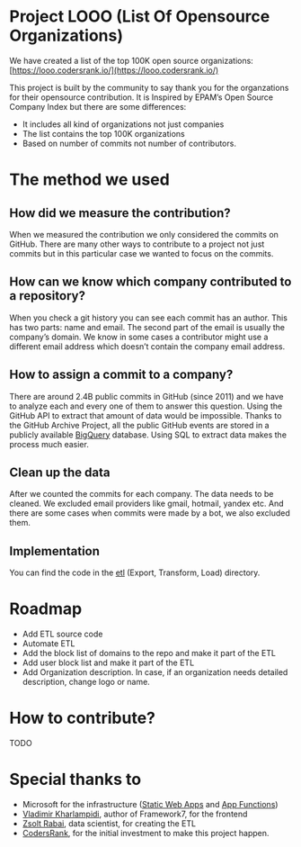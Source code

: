 # Project LOOO (List Of Opensource Organizations)
We have created a list of the top 100K open source organizations: [https://looo.codersrank.io/](https://looo.codersrank.io/)

This project is built by the community to say thank you for the organzations for their opensource contribution. 
It is Inspired by EPAM’s Open Source Company Index but there are some differences: 
- It includes all kind of organizations not just companies
- The list contains the top 100K organizations
- Based on number of commits not number of contributors.
# The method we used
## How did we measure the contribution?
When we measured the contribution we only considered the commits on GitHub. There are many other ways to contribute to a project not just commits but in this particular case we wanted to focus on the commits.
## How can we know which company contributed to a repository?
When you check a git history you can see each commit has an author. This has two parts: name and email. The second part of the email is usually the company’s domain. We know in some cases a contributor might use a different email address which doesn’t contain the company email address.
## How to assign a commit to a company?
There are around 2.4B public commits in GitHub (since 2011) and we have to analyze each and every one of them to answer this question. 
Using the GitHub API to extract that amount of data would be impossible. Thanks to the GitHub Archive Project, all the public GitHub events are stored in a publicly available [BigQuery](https://cloud.google.com/blog/products/gcp/github-on-bigquery-analyze-all-the-open-source-code) database. Using SQL to extract data makes the process much easier. 
## Clean up the data
After we counted the commits for each company. The data needs to be cleaned. We excluded email providers like gmail, hotmail, yandex etc. And there are some cases when commits were made by a bot, we also excluded them.
## Implementation
You can find the code in the [etl](https://github.com/codersrank-org/project-looc/tree/master/etl) (Export, Transform, Load) directory.

# Roadmap
- Add ETL source code
- Automate ETL
- Add the block list of domains to the repo and make it part of the ETL
- Add user block list and make it part of the ETL
- Add Organization description. In case, if an organization needs detailed description, change logo or name. 
# How to contribute?
TODO
# Special thanks to
- Microsoft for the infrastructure ([Static Web Apps](https://docs.microsoft.com/en-us/azure/static-web-apps/overview) and [App Functions](https://docs.microsoft.com/en-us/azure/azure-functions/functions-overview))
- [Vladimir Kharlampidi](https://github.com/nolimits4web), author of Framework7, for the frontend
- [Zsolt Rabai](https://github.com/rabxly), data scientist, for creating the ETL
- [CodersRank](codersrank.io), for the initial investment to make this project happen.
